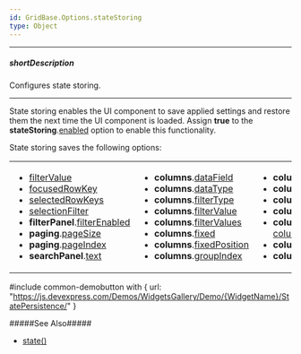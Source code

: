 ```yaml
---
id: GridBase.Options.stateStoring
type: Object
---
```

---
##### shortDescription
Configures state storing.

---
State storing enables the UI component to save applied settings and restore them the next time the UI component is loaded. Assign **true** to the **stateStoring**.[enabled](/api-reference/10%20UI%20Components/GridBase/1%20Configuration/stateStoring/enabled.md '{basewidgetpath}/Configuration/stateStoring/#enabled') option to enable this functionality.

State storing saves the following options:

<table class="multicolumn-list">
    <tr>
        <td>
            <ul>
                <li><a href="{basewidgetpath}/Configuration/#filterValue">filterValue</a></li>
                <li><a href="{basewidgetpath}/Configuration/#focusedRowKey">focusedRowKey</a></li>
                <li><a href="{basewidgetpath}/Configuration/#selectedRowKeys">selectedRowKeys</a></li>
                <li><a href="{basewidgetpath}/Configuration/#selectionFilter">selectionFilter</a></li>
                <li><b>filterPanel</b>.<a href="{basewidgetpath}/Configuration/filterPanel/#filterEnabled">filterEnabled</a></li>
                <li><b>paging</b>.<a href="{basewidgetpath}/Configuration/paging/#pageSize">pageSize</a></li>
                <li><b>paging</b>.<a href="{basewidgetpath}/Configuration/paging/#pageIndex">pageIndex</a></li>
                <li><b>searchPanel</b>.<a href="{basewidgetpath}/Configuration/searchPanel/#text">text</a></li>
            </ul>
        </td>
        <td>
            <ul>
                <li><b>columns</b>.<a href="{basewidgetpath}/Configuration/columns/#dataField">dataField</a></li>
                <li><b>columns</b>.<a href="{basewidgetpath}/Configuration/columns/#dataType">dataType</a></li>
                <li><b>columns</b>.<a href="{basewidgetpath}/Configuration/columns/#filterType">filterType</a></li>
                <li><b>columns</b>.<a href="{basewidgetpath}/Configuration/columns/#filterValue">filterValue</a></li>
                <li><b>columns</b>.<a href="{basewidgetpath}/Configuration/columns/#filterValues">filterValues</a></li>
                <li><b>columns</b>.<a href="{basewidgetpath}/Configuration/columns/#fixed">fixed</a></li>
                <li><b>columns</b>.<a href="{basewidgetpath}/Configuration/columns/#fixedPosition">fixedPosition</a></li>
                <li><b>columns</b>.<a href="{basewidgetpath}/Configuration/columns/#groupIndex">groupIndex</a></li>
            </ul> 
        </td>
        <td>
            <ul>
                <li><b>columns</b>.<a href="{basewidgetpath}/Configuration/columns/#name">name</a></li>
                <li><b>columns</b>.<a href="{basewidgetpath}/Configuration/columns/#selectedFilterOperation">selectedFilterOperation</a></li>
                <li><b>columns</b>.<a href="{basewidgetpath}/Configuration/columns/#sortIndex">sortIndex</a></li>
                <li><b>columns</b>.<a href="{basewidgetpath}/Configuration/columns/#sortOrder">sortOrder</a></li>
                <li><b>columns</b>.<a href="{basewidgetpath}/Configuration/columns/#visible">visible</a> (only if the <a href="{basewidgetpath}/Configuration/columnChooser/">column chooser</a> is <a href="{basewidgetpath}/Configuration/columnChooser/#enabled">enabled</a>)</li>
                <li><b>columns</b>.<a href="{basewidgetpath}/Configuration/columns/#visibleIndex">visibleIndex</a></li>
                <li><b>columns</b>.<a href="{basewidgetpath}/Configuration/columns/#width">width</a></li>
            </ul>
        </td>
    </tr>
</table>    

#include common-demobutton with {
    url: "https://js.devexpress.com/Demos/WidgetsGallery/Demo/{WidgetName}/StatePersistence/"
}

#####See Also#####
- [state()](/api-reference/10%20UI%20Components/GridBase/3%20Methods/state().md '{basewidgetpath}/Methods/#state')
